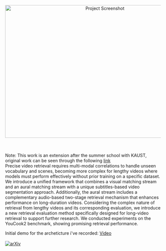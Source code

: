 <div align="center">
  <img width="630" height="430" alt="Project Screenshot" src="https://github.com/user-attachments/assets/472ce654-81c1-41e6-b420-e7c81b9d5587" />
</div>
<br>
<br>

Note: This work is an extension after the summer school with KAUST, original work can be seen through the following [link](https://github.com/Abdulrahman-Alfrihidi/Summer-project/blob/main/Report-summer-project.pdf)
<br>
Precise video retrieval requires multi-modal correlations to handle unseen vocabulary and scenes, becoming more complex for lengthy videos where models must perform effectively without prior training on a specific dataset. We introduce a unified framework that combines a visual matching stream and an aural matching stream with a unique subtitles-based video segmentation approach. Additionally, the aural stream includes a complementary audio-based two-stage retrieval mechanism that enhances performance on long-duration videos. Considering the complex nature of retrieval from lengthy videos and its corresponding evaluation, we introduce a new retrieval evaluation method specifically designed for long-video retrieval to support further research. We conducted experiments on the YouCook2 benchmark, showing promising retrieval performance.


Initial demo for the archeticture i've recorded: [Video](https://www.youtube.com/watch?v=MPHTWzl813M) <br> <br>
[![arXiv](https://img.shields.io/badge/arXiv-2509.16438-b31b1b.svg)](https://arxiv.org/abs/2504.04572)
